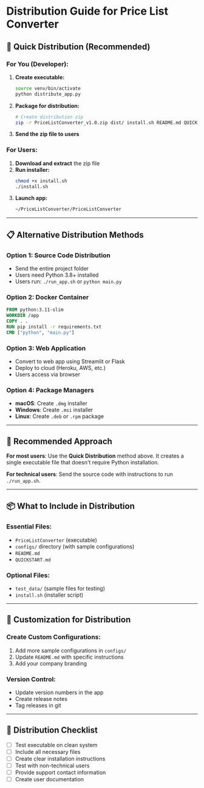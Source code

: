 # Distribution Guide for Price List Converter

## 🚀 **Quick Distribution (Recommended)**

### **For You (Developer):**
1. **Create executable:**
   ```bash
   source venv/bin/activate
   python distribute_app.py
   ```

2. **Package for distribution:**
   ```bash
   # Create distribution zip
   zip -r PriceListConverter_v1.0.zip dist/ install.sh README.md QUICKSTART.md
   ```

3. **Send the zip file to users**

### **For Users:**
1. **Download and extract** the zip file
2. **Run installer:**
   ```bash
   chmod +x install.sh
   ./install.sh
   ```
3. **Launch app:**
   ```bash
   ~/PriceListConverter/PriceListConverter
   ```

---

## 📋 **Alternative Distribution Methods**

### **Option 1: Source Code Distribution**
- Send the entire project folder
- Users need Python 3.8+ installed
- Users run: `./run_app.sh` or `python main.py`

### **Option 2: Docker Container**
```dockerfile
FROM python:3.11-slim
WORKDIR /app
COPY . .
RUN pip install -r requirements.txt
CMD ["python", "main.py"]
```

### **Option 3: Web Application**
- Convert to web app using Streamlit or Flask
- Deploy to cloud (Heroku, AWS, etc.)
- Users access via browser

### **Option 4: Package Managers**
- **macOS**: Create `.dmg` installer
- **Windows**: Create `.msi` installer
- **Linux**: Create `.deb` or `.rpm` package

---

## 🎯 **Recommended Approach**

**For most users**: Use the **Quick Distribution** method above. It creates a single executable file that doesn't require Python installation.

**For technical users**: Send the source code with instructions to run `./run_app.sh`.

---

## 📦 **What to Include in Distribution**

### **Essential Files:**
- `PriceListConverter` (executable)
- `configs/` directory (with sample configurations)
- `README.md`
- `QUICKSTART.md`

### **Optional Files:**
- `test_data/` (sample files for testing)
- `install.sh` (installer script)

---

## 🔧 **Customization for Distribution**

### **Create Custom Configurations:**
1. Add more sample configurations in `configs/`
2. Update `README.md` with specific instructions
3. Add your company branding

### **Version Control:**
- Update version numbers in the app
- Create release notes
- Tag releases in git

---

## 📧 **Distribution Checklist**

- [ ] Test executable on clean system
- [ ] Include all necessary files
- [ ] Create clear installation instructions
- [ ] Test with non-technical users
- [ ] Provide support contact information
- [ ] Create user documentation
